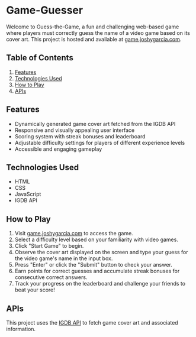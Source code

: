 # Game-Guesser

Welcome to Guess-the-Game, a fun and challenging web-based game where players must correctly guess the name of a video game based on its cover art. This project is hosted and available at [game.joshygarcia.com](http://game.joshygarcia.com).

## Table of Contents

1. [Features](#features)
2. [Technologies Used](#technologies-used)
3. [How to Play](#how-to-play)
4. [APIs](#apis)

## Features

- Dynamically generated game cover art fetched from the IGDB API
- Responsive and visually appealing user interface
- Scoring system with streak bonuses and leaderboard
- Adjustable difficulty settings for players of different experience levels
- Accessible and engaging gameplay

## Technologies Used

- HTML
- CSS
- JavaScript
- IGDB API

## How to Play

1. Visit [game.joshygarcia.com](http://game.joshygarcia.com) to access the game.
2. Select a difficulty level based on your familiarity with video games.
3. Click "Start Game" to begin.
4. Observe the cover art displayed on the screen and type your guess for the video game's name in the input box.
5. Press "Enter" or click the "Submit" button to check your answer.
6. Earn points for correct guesses and accumulate streak bonuses for consecutive correct answers.
7. Track your progress on the leaderboard and challenge your friends to beat your score!

## APIs

This project uses the [IGDB API](https://www.igdb.com/api) to fetch game cover art and associated information.
